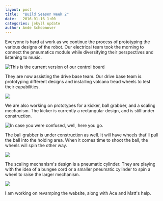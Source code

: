 ```yaml
---
layout: post
title:  "Build Season Week 2"
date:   2016-01-16 1:00
categories: jekyll update
author: Ande Schoonover
---
```

Everyone is hard at work as we continue the process of prototyping the various
designs of the robot. Our electrical team took the morning to connect the
pneumatics module while diversifying their perspectives and listening to music.

![This is the current version of our control board](https://cloud.githubusercontent.com/assets/16735856/12374616/a09451a8-bc55-11e5-9c21-be5aa9de6cf0.JPG)

They are now assisting the drive base team. Our drive base team is prototyping
different designs and installing volcano tread wheels to test their
capabilities.

![](https://cloud.githubusercontent.com/assets/16735856/12374604/79cb0f12-bc55-11e5-9116-1f9b507e1878.JPG)

 We are also working on prototypes for a kicker, ball grabber, and
a scaling mechanism. The kicker is currently a rectangular design, and is still
under construction.

![In case you were confused, well, here you go.](https://cloud.githubusercontent.com/assets/16735856/12374634/4027e4fa-bc56-11e5-8a46-846d43c339cc.JPG)

The ball grabber is under construction as well. It will have
wheels that'll pull the ball into the holding area. When it comes time to shoot
the ball, the wheels will spin the other way.

![](https://cloud.githubusercontent.com/assets/16735856/12374611/949297fc-bc55-11e5-9ee0-65b605764d8f.JPG)

 The scaling mechanism's design is
a pneumatic cylinder. They are playing with the idea of a bungee cord or a
smaller pneumatic cylinder to spin a wheel to raise the larger mechanism.

![](https://cloud.githubusercontent.com/assets/16735856/12374613/9c3b9724-bc55-11e5-94f1-2fc1f3786f09.JPG)

I am working on revamping the website, along with Ace and Matt's help.
